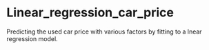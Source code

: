# Linear_regression_car_price
Predicting the used car price with various factors by fitting to a lnear regression model.
